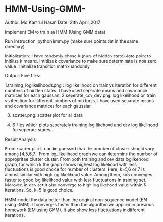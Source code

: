 # HMM-Using-GMM-
Author: Md Kamrul Hasan
Date: 21th April, 2017


Implement EM to train an HMM (Using GMM data) 

Run instruction: python hmm.py (make sure points.dat in the same directory)



Initialization:
	I have randomly chose k (num of hidden state) data point to initilize k means.
	Intitlize k covariance to make sure determinate is non zero value .
  Initialize transition matrix randomly


Output:
Five files:

  1.training_loglikelihoods.png :
  	 log likelihood on train  vs iteration for different numbers of hidden states. I have used separate means and covariance matrices for each gaussian.
  2.seperate_cov_dev.png:
  	 log likelihood on train  vs iteration for different numbers of mixtures. I have used separate means and covariance matrices for each gaussian.

  3. scatter.png:
     scatter plot for all data

  4. 6 files which plots seperately training log likehood and dev log likelihood for seperate states.



 Result Analysis:

 From scatter plot it can be guessed that the number of cluster should vary among [4,5,6,7]. From log_likelihood graph we can determine the number of appropritae cluster cluster. From both training and dev data loglikehood graph, for which k the graph shows highest log likehood with less fluctuations is good choice for number of clusters. Here, k=5,6 or 7 is almost similar with high log likelihood value. Among them, k=5 converges faster to good log likelihood value with less fluctuations in training set. Morover, in dev set it also converge to high log likehood value within 5 iterations. So, k=5 is good choice.

 HMM model the data better than the original non-sequence model (EM using GMM). It converges faster than the algorithm we applied in previous homework (EM using GMM). It also show less fluctuations in different iterations.   
 
